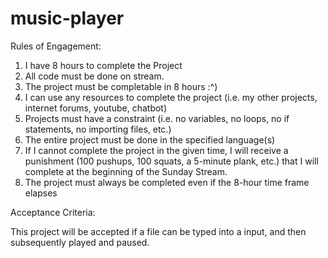 # music-player

Rules of Engagement:
1. I have 8 hours to complete the Project
2. All code must be done on stream.
3. The project must be completable in 8 hours :^)
4. I can use any resources to complete the project (i.e. my other projects, internet forums, youtube, chatbot)
5. Projects must have a constraint (i.e. no variables, no loops, no if statements, no importing files, etc.)
6. The entire project must be done in the specified language(s)
7. If I cannot complete the project in the given time, I will receive a punishment (100 pushups, 100 squats, a 5-minute plank, etc.) that I will complete at the beginning of the Sunday Stream.
8. The project must always be completed even if the 8-hour time frame elapses

Acceptance Criteria:

This project will be accepted if a file can be typed into a input, and then subsequently played and paused.